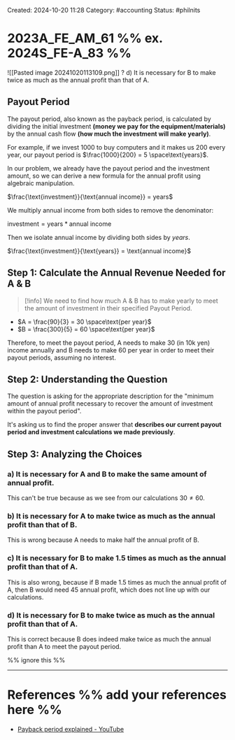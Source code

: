 Created: 2024-10-20 11:28
Category: #accounting
Status: #philnits



# 2023A_FE_AM_61 %% ex. 2024S_FE-A_83 %%

![[Pasted image 20241020113109.png]]
?
d) It is necessary for B to make twice as much as the annual profit than that of A.

## Payout Period

The payout period, also known as the payback period, is calculated by dividing the initial investment **(money we pay for the equipment/materials)** by the annual cash flow **(how much the investment will make yearly)**.

For example, if we invest 1000 to buy computers and it makes us 200 every year, our payout period is $\frac{1000}{200} = 5 \space\text{years}$.

In our problem, we already have the payout period and the investment amount, so we can derive a new formula for the annual profit using algebraic manipulation.

$\frac{\text{investment}}{\text{annual income}} = years$

We multiply annual income from both sides to remove the denominator:

${\text{investment}} = \text{years} * \text{annual income}$

Then we isolate annual income by dividing both sides by $years$.

$\frac{\text{investment}}{\text{years}} = \text{annual income}$

## Step 1: Calculate the Annual Revenue Needed for A & B

> [!info] We need to find how much A & B has to make yearly to meet the amount of investment in their specified Payout Period.

- $A = \frac{90}{3} = 30 \space\text{per year}$
- $B = \frac{300}{5} = 60 \space\text{per year}$

Therefore, to meet the payout period, A needs to make 30 (in 10k yen) income annually and B needs to make 60 per year in order to meet their payout periods, assuming no interest.

## Step 2: Understanding the Question

The question is asking for the appropriate description for the "minimum amount of annual profit necessary to recover the amount of investment within the payout period".

It's asking us to find the proper answer that **describes our current payout period and investment calculations we made previously**.

## Step 3: Analyzing the Choices

### a) It is necessary for A and B to make the same amount of annual profit.

This can't be true because as we see from our calculations $30 \neq {60}$.

### b) It is necessary for A to make twice as much as the annual profit than that of B.

This is wrong because A needs to make half the annual profit of B.

### c) It is necessary for B to make 1.5 times as much as the annual profit than that of A.

This is also wrong, because if B made 1.5 times as much the annual profit of A, then B would need 45 annual profit, which does not line up with our calculations.

### d) It is necessary for B to make twice as much as the annual profit than that of A.

This is correct because B does indeed make twice as much the annual profit than A to meet the payout period.

%% ignore this %%
<!--SR:!2025-04-09,1,230-->
---









# References %% add your references here %%
- [Payback period explained - YouTube](https://www.youtube.com/watch?v=FJjGi7gsK3A)